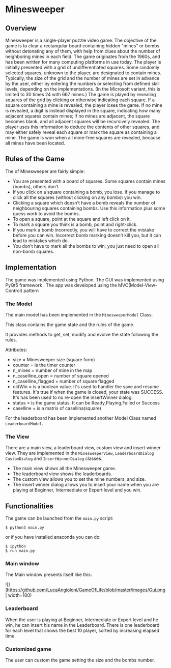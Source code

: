 # Minesweeper

## Overview
Minesweeper is a single-player puzzle video game. The objective of the game is to clear a rectangular board containing hidden "mines" or bombs without detonating any of them, with help from clues about the number of neighboring mines in each field. The game originates from the 1960s, and has been written for many computing platforms in use today.
The player is initially presented with a grid of undifferentiated squares. Some randomly selected squares, unknown to the player, are designated to contain mines. Typically, the size of the grid and the number of mines are set in advance by the user, either by entering the numbers or selecting from defined skill levels, depending on the implementations. (In the Microsoft variant, this is limited to 30 times 24 with 667 mines.)
The game is played by revealing squares of the grid by clicking or otherwise indicating each square. If a square containing a mine is revealed, the player loses the game. If no mine is revealed, a digit is instead displayed in the square, indicating how many adjacent squares contain mines; if no mines are adjacent, the square becomes blank, and all adjacent squares will be recursively revealed. The player uses this information to deduce the contents of other squares, and may either safely reveal each square or mark the square as containing a mine. The game is won when all mine-free squares are revealed, because all mines have been located.

## Rules of the Game
The of Minesweeper are fairly simple:
- You are presented with a board of squares. Some squares contain mines (bombs), others don’t.
- If you click on a square containing a bomb, you lose. If you manage to click all the squares (without clicking on any bombs) you win.
- Clicking a square which doesn’t have a bomb reveals the number of neighbouring squares containing bombs. Use this information plus some guess work to avoid the bombs.
- To open a square, point at the square and left click on it.
- To mark a square you think is a bomb, point and right-click.
- If you mark a bomb incorrectly, you will have to correct the mistake before you can win. Incorrect bomb marking doesn’t kill you, but it can lead to mistakes which do.
- You don’t have to mark all the bombs to win; you just need to open all non-bomb squares.

## Implementation
The game was implemented using Python. The GUI was implemented using PyQt5 framework .
The app was developed using the MVC(Model-View-Control) pattern

### The Model
The main model has been implemented in the `MinesweeperModel` Class.

This class contains the game state and the rules of the game.

It provides methods to get, set, modify and evolve the state following the rules.

Attributes:
- size = Minesweeper size (square form)
- counter = is the timer counter
- n_mines = number of mine in the map
- n_caselline_open = number of square opened
- n_caselline_flagged = number of square flagged
- oldWin = is a boolean value. It's used to handler the save and resume features. It's true if when the game is closed, your state was SUCCESS. It's has been used to no re-open the insertWinner dialog.
- status = is the game status. It can be Ready,Playing,Failed or Success
- caselline = is a matrix of casellina(square)

For the leaderboard has been implemented another Model Class named `LeaderboardModel`.

### The View
There are a main view, a leaderboard view, custom view and insert winner view.
They are implemented in the `MinesweeperView`, `LeaderboardDialog` `CustomDialog` and `InsertWinnerDialog` classes.
- The main view shows all the Minesweeper game.
- The leaderboard view shows the leaderboards.
- The custom view allows you to set the mine numbers, and size.
- The insert winner dialog allows you to insert your name when you are playing at Beginner, Intermediate or Expert level and you win.

## Functionalities
The game can be launched from the `main.py` script:
```
$ python3 main.py
```
or if you have installed anaconda you can do:
```
$ ipython
$ run main.py
```
### Main window
The Main window presents itself like this:

![](https://github.com/LucaAngioloni/GameOfLife/blob/master/images/Gui.png | width=100)

### Leaderboard
When the user is playing at Beginner, Intermediate or Expert level and he win, he can insert his name in the Leaderboard. There is one leaderboard for each level that shows the best 10 player, sorted by increasing elapsed time. 

### Customized game 
The user can custom the game setting the size and the bombs number.
